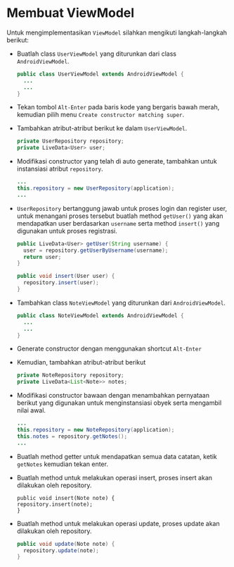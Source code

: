 # Membuat ViewModel

Untuk mengimplementasikan `ViewModel` silahkan mengikuti langkah-langkah
berikut:

- Buatlah class `UserViewModel` yang diturunkan dari class `AndroidViewModel`.

  ```java
  public class UserViewModel extends AndroidViewModel {
    ...
    ...
  }
  ```

- Tekan tombol `Alt-Enter` pada baris kode yang bergaris bawah merah, kemudian
 pilih menu `Create constructor matching super`.

- Tambahkan atribut-atribut berikut ke dalam `UserViewModel`.

  ```java
  private UserRepository repository;
  private LiveData<User> user;
  ```

- Modifikasi constructor yang telah di auto generate, tambahkan untuk
 instansiasi atribut `repository`.

  ```java
  ...
  this.repository = new UserRepository(application);
  ...
  ```

- `UserRepository` bertanggung jawab untuk proses login dan register user, untuk
  menangani proses tersebut buatlah method `getUser()` yang akan mendapatkan
  user berdasarkan `username` serta method `insert()` yang digunakan untuk
  proses registrasi.

  ```java
  public LiveData<User> getUser(String username) {
    user = repository.getUserByUsername(username);
    return user;
  }
  ```

  ```java
  public void insert(User user) {
    repository.insert(user);
  }
  ```

- Tambahkan class `NoteViewModel` yang diturunkan dari `AndroidViewModel`.

  ```java
  public class NoteViewModel extends AndroidViewModel {
    ...
    ...
  }
  ```

- Generate constructor dengan menggunakan shortcut `Alt-Enter`

- Kemudian, tambahkan atribut-atribut berikut

  ```java
  private NoteRepository repository;
  private LiveData<List<Note>> notes;
  ```
- Modifikasi constructor bawaan dengan menambahkan pernyataan berikut yang
 digunakan untuk menginstansiasi obyek serta mengambil nilai awal.

  ```java
  ...
  this.repository = new NoteRepository(application);
  this.notes = repository.getNotes();
  ...
  ```

- Buatlah method getter untuk mendapatkan semua data catatan, ketik `getNotes`
 kemudian tekan enter.

- Buatlah method untuk melakukan operasi insert, proses insert akan dilakukan
 oleh repository.

  ```
  public void insert(Note note) {
  repository.insert(note);
  }
  ```

- Buatlah method untuk melakukan operasi update, proses update akan dilakukan
 oleh repository.

  ```java
  public void update(Note note) {
    repository.update(note);
  }
  ```
